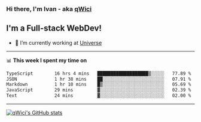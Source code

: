 ### Hi there, I'm Ivan - aka [qWici][website]

## I'm a Full-stack WebDev!
- 🔭 I’m currently working at [Universe][universe]

---

📊 **This week I spent my time on**
<!--START_SECTION:waka-->

```txt
TypeScript        16 hrs 4 mins   ███████████████████▒░░░░░   77.89 %
JSON              1 hr 38 mins    ██░░░░░░░░░░░░░░░░░░░░░░░   07.91 %
Markdown          1 hr 10 mins    █▒░░░░░░░░░░░░░░░░░░░░░░░   05.69 %
JavaScript        29 mins         ▓░░░░░░░░░░░░░░░░░░░░░░░░   02.39 %
Text              24 mins         ▓░░░░░░░░░░░░░░░░░░░░░░░░   02.00 %
```

<!--END_SECTION:waka-->

---

[![qWici's GitHub stats](https://github-readme-stats.vercel.app/api?username=qWici)](https://github.com/qWici/github-readme-stats)

[website]: https://devkucher.com
[twitter]: https://twitter.com/KucherDev
[linkedin]: https://www.linkedin.com/in/ivankucher
[universe]: https://universeapps.limited
